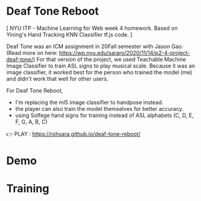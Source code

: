 # Deaf Tone Reboot
[ NYU ITP - Machine Learning for Web week 4 homework. Based on Yining's Hand Tracking KNN Classifier tf.js code. ]

Deaf Tone was an ICM assignment in 20Fall semester with Jason Gao. (Read more on here: https://wp.nyu.edu/sararo/2020/11/14/p2-4-project-deaf-tone/)
For that version of the project, we used Teachable Machine Image Classifier to train ASL signs to play musical scale. Because it was an image classifier, it worked best for the person who trained the model (me) and didn't work that well for other users. 

For Deaf Tone Reboot, 
- I'm replacing the ml5 image classifier to handpose instead. 
- the player can also train the model themselves for better accuracy. 
- using Solfege hand signs for training instead of ASL alphabets (C, D, E, F, G, A, B, C)

👉 PLAY : https://rohsara.github.io/deaf-tone-reboot/

# Demo

# Training


